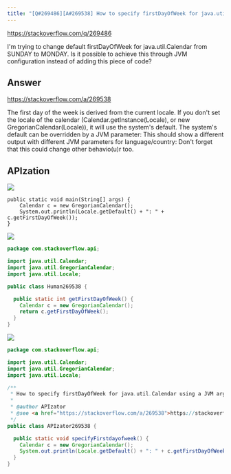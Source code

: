 ```yaml
---
title: "[Q#269486][A#269538] How to specify firstDayOfWeek for java.util.Calendar using a JVM argument"
---
```


https://stackoverflow.com/q/269486

I&#x27;m trying to change default firstDayOfWeek for java.util.Calendar from SUNDAY to MONDAY. Is it possible to achieve this through JVM configuration instead of adding this piece of code?

## Answer

https://stackoverflow.com/a/269538

The first day of the week is derived from the current locale. If you don&#x27;t set the locale of the calendar (Calendar.getInstance(Locale), or new GregorianCalendar(Locale)), it will use the system&#x27;s default. The system&#x27;s default can be overridden by a JVM parameter:
This should show a different output with different JVM parameters for language/country:
Don&#x27;t forget that this could change other behavio(u)r too.

## APIzation

<div class="code-3columns-row">

<div class="code-3columns-column">

<div><img src="/stackoverflow.png" /></div>

```plain
public static void main(String[] args) {
    Calendar c = new GregorianCalendar();
    System.out.println(Locale.getDefault() + ": " + c.getFirstDayOfWeek());
}
```

</div>

<div class="code-3columns-column">

<div><img src="/human.png" /></div>

```java
package com.stackoverflow.api;

import java.util.Calendar;
import java.util.GregorianCalendar;
import java.util.Locale;

public class Human269538 {

  public static int getFirstDayOfWeek() {
    Calendar c = new GregorianCalendar();
    return c.getFirstDayOfWeek();
  }
}

```

</div>

<div class="code-3columns-column">

<div><img src="/apizator.png" /></div>

```java
package com.stackoverflow.api;

import java.util.Calendar;
import java.util.GregorianCalendar;
import java.util.Locale;

/**
 * How to specify firstDayOfWeek for java.util.Calendar using a JVM argument
 *
 * @author APIzator
 * @see <a href="https://stackoverflow.com/a/269538">https://stackoverflow.com/a/269538</a>
 */
public class APIzator269538 {

  public static void specifyFirstdayofweek() {
    Calendar c = new GregorianCalendar();
    System.out.println(Locale.getDefault() + ": " + c.getFirstDayOfWeek());
  }
}

```

</div>

</div>